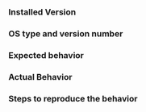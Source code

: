 ### Installed Version 

### OS type and version number

### Expected behavior

### Actual Behavior

### Steps to reproduce the behavior
